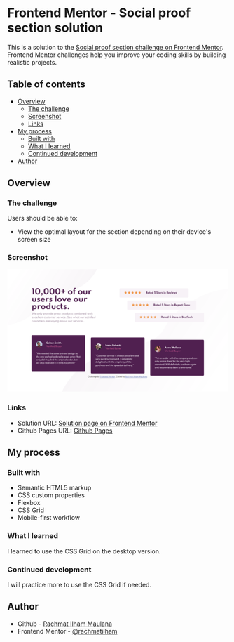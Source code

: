 # Frontend Mentor - Social proof section solution

This is a solution to the [Social proof section challenge on Frontend Mentor](https://www.frontendmentor.io/challenges/social-proof-section-6e0qTv_bA). Frontend Mentor challenges help you improve your coding skills by building realistic projects.

## Table of contents

- [Overview](#overview)
  - [The challenge](#the-challenge)
  - [Screenshot](#screenshot)
  - [Links](#links)
- [My process](#my-process)
  - [Built with](#built-with)
  - [What I learned](#what-i-learned)
  - [Continued development](#continued-development)
- [Author](#author)

## Overview

### The challenge

Users should be able to:

- View the optimal layout for the section depending on their device's screen size

### Screenshot

![Page Screenshot](./images/screenshot.jpg)

### Links

- Solution URL: [Solution page on Frontend Mentor]()
- Github Pages URL: [Github Pages](https://github.com/rachmatilham/social-proof-section-master)

## My process

### Built with

- Semantic HTML5 markup
- CSS custom properties
- Flexbox
- CSS Grid
- Mobile-first workflow

### What I learned

I learned to use the CSS Grid on the desktop version.

### Continued development

I will practice more to use the CSS Grid if needed.

## Author

- Github - [Rachmat Ilham Maulana](https://github.com/rachmatilham)
- Frontend Mentor - [@rachmatilham](https://www.frontendmentor.io/profile/rachmatilham)
